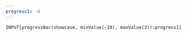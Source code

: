 ```yaml
---
progress1: -6
---
```


```meta-bind
INPUT[progressBar(showcase, minValue(-10), maxValue(3)):progress1]
```



